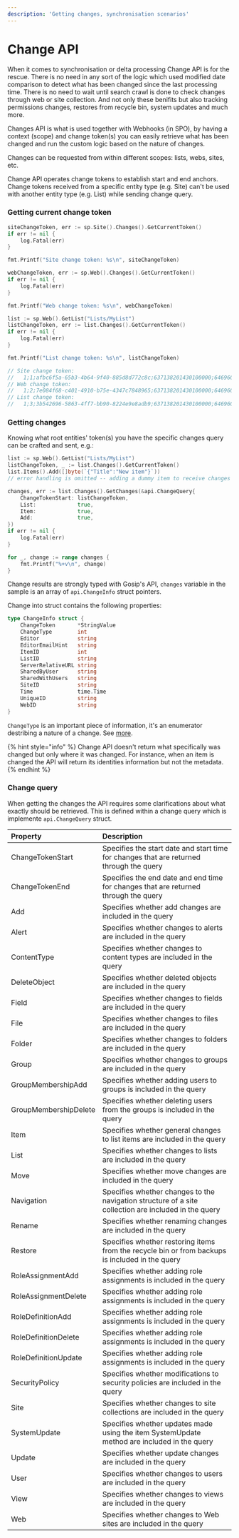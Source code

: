 ```yaml
---
description: 'Getting changes, synchronisation scenarios'
---
```


# Change API

When it comes to synchronisation or delta processing Change API is for the rescue. There is no need in any sort of the logic which used modified date comparison to detect what has been changed since the last processing time. There is no need to wait until search crawl is done to check changes through web or site collection. And not only these benifits but also tracking permissions changes, restores from recycle bin, system updates and much more.

Changes API is what is used together with Webhooks \(in SPO\), by having a context \(scope\) and change token\(s\) you can easily retrieve what has been changed and run the custom logic based on the nature of changes.

Changes can be requested from within different scopes: lists, webs, sites, etc.

Change API operates change tokens to establish start and end anchors. Change tokens received from a specific entity type \(e.g. Site\) can't be used with another entity type \(e.g. List\) while sending  change query.

### Getting current change token

```go
siteChangeToken, err := sp.Site().Changes().GetCurrentToken()
if err != nil {
	log.Fatal(err)
}

fmt.Printf("Site change token: %s\n", siteChangeToken)

webChangeToken, err := sp.Web().Changes().GetCurrentToken()
if err != nil {
	log.Fatal(err)
}

fmt.Printf("Web change token: %s\n", webChangeToken)

list := sp.Web().GetList("Lists/MyList")
listChangeToken, err := list.Changes().GetCurrentToken()
if err != nil {
	log.Fatal(err)
}

fmt.Printf("List change token: %s\n", listChangeToken)

// Site change token:
//   1;1;afbc6f5a-65b3-4b64-9f40-885d8d772c8c;637138201430100000;64696075
// Web change token:
//   1;2;7e084f68-c401-4910-b75e-4347c7848965;637138201430100000;64696075
// List change token:
//   1;3;3b542696-5863-4ff7-bb90-8224e9e8adb9;637138201430100000;64696075
```

### Getting changes

Knowing what root entities' token\(s\) you have the specific changes query can be crafted and sent, e.g.:

```go
list := sp.Web().GetList("Lists/MyList")
listChangeToken, _ := list.Changes().GetCurrentToken()
list.Items().Add([]byte(`{"Title":"New item"}`))
// error handling is omitted -- adding a dummy item to receive changes result

changes, err := list.Changes().GetChanges(&api.ChangeQuery{
	ChangeTokenStart: listChangeToken,
	List:             true,
	Item:             true,
	Add:              true,
})
if err != nil {
	log.Fatal(err)
}

for _, change := range changes {
	fmt.Printf("%+v\n", change)
}
```

Change results are strongly typed with Gosip's API, `changes` variable in the sample is an array of `api.ChangeInfo` struct pointers.

Change into struct contains the following properties:

```go
type ChangeInfo struct {
	ChangeToken       *StringValue
	ChangeType        int
	Editor            string
	EditorEmailHint   string
	ItemID            int
	ListID            string
	ServerRelativeURL string
	SharedByUser      string
	SharedWithUsers   string
	SiteID            string
	Time              time.Time
	UniqueID          string
	WebID             string
}
```

`ChangeType` is an important piece of information, it's an enumerator destribing a nature of a change. See [more](https://docs.microsoft.com/en-us/previous-versions/office/sharepoint-csom/ee543793%28v%3Doffice.15%29).

{% hint style="info" %}
Change API doesn't return what specifically was changed but only where it was changed. For instance, when an item is changed the API will return its identities information but not the metadata.
{% endhint %}

### Change query

When getting the changes the API requires some clarifications about what exactly should be retrieved. This is defined within a change query which is implemente `api.ChangeQuery` struct.

| Property | Description |
| :--- | :--- |
| ChangeTokenStart | Specifies the start date and start time for changes that are returned through the query |
| ChangeTokenEnd | Specifies the end date and end time for changes that are returned through the query |
| Add | Specifies whether add changes are included in the query |
| Alert | Specifies whether changes to alerts are included in the query |
| ContentType | Specifies whether changes to content types are included in the query |
| DeleteObject | Specifies whether deleted objects are included in the query |
| Field | Specifies whether changes to fields are included in the query |
| File | Specifies whether changes to files are included in the query |
| Folder | Specifies whether changes to folders are included in the query |
| Group | Specifies whether changes to groups are included in the query |
| GroupMembershipAdd | Specifies whether adding users to groups is included in the query |
| GroupMembershipDelete | Specifies whether deleting users from the groups is included in the query |
| Item | Specifies whether general changes to list items are included in the query |
| List | Specifies whether changes to lists are included in the query |
| Move | Specifies whether move changes are included in the query |
| Navigation | Specifies whether changes to the navigation structure of a site collection are included in the query |
| Rename | Specifies whether renaming changes are included in the query |
| Restore | Specifies whether restoring items from the recycle bin or from backups is included in the query |
| RoleAssignmentAdd | Specifies whether adding role assignments is included in the query |
| RoleAssignmentDelete | Specifies whether adding role assignments is included in the query |
| RoleDefinitionAdd | Specifies whether adding role assignments is included in the query |
| RoleDefinitionDelete | Specifies whether adding role assignments is included in the query |
| RoleDefinitionUpdate | Specifies whether adding role assignments is included in the query |
| SecurityPolicy | Specifies whether modifications to security policies are included in the query |
| Site | Specifies whether changes to site collections are included in the query |
| SystemUpdate | Specifies whether updates made using the item SystemUpdate method are included in the query |
| Update | Specifies whether update changes are included in the query |
| User | Specifies whether changes to users are included in the query |
| View | Specifies whether changes to views are included in the query |
| Web | Specifies whether changes to Web sites are included in the query |

